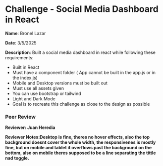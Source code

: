 #   Challenge - Social Media Dashboard in React

**Name**: Bronel Lazar

**Date**: 3/5/2025

**Description**: Built a social media dashboard in react while following these requirements: 

- Built in React 
- Must have a component folder ( App cannot be built in the app.js or in the index.js)
- Mobile and Desktop versions must be built out
- Must use all assets given
- You can use bootstrap or tailwind
- Light and Dark Mode
- Goal is to recreate this challenge as close to the design as possible


### Peer Review


**Reviewer: Juan Heredia** 
 

**Reviewer Notes:Desktop is fine, theres no hover effects, also the top background doesnt cover the whole width, the responsivenes is mostly fine, but on mobile and tablet it overflows past the background on the bottom, also on mobile theres supposed to be a line separating the tittle nad toggle.** 
 
